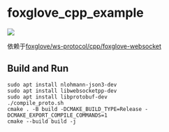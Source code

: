 # foxglove_cpp_example

![](./doc/录制_2024_04_09_19_44_15_553.gif)

依赖于[foxglove/ws-protocol/cpp/foxglove-websocket](https://github.com/foxglove/ws-protocol/tree/main/cpp/foxglove-websocket)

## Build and Run
```
sudo apt install nlohmann-json3-dev
sudo apt install libwebsocketpp-dev
sudo apt install libprotobuf-dev
./compile_proto.sh
cmake . -B build -DCMAKE_BUILD_TYPE=Release -DCMAKE_EXPORT_COMPILE_COMMANDS=1
cmake --build build -j
```


